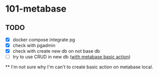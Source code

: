 # 101-metabase

## TODO

- [x]  docker compose integrate pg
- [x]  check with pgadmin
- [x]  check with create new db on not base db
- [ ]  try to use CRUD in new db ([with metabase basic action](https://www.metabase.com/learn/metabase-basics/querying-and-dashboards/actions/dashboard))

** I'm not sure why I'm can't to create basic action on metabase local.